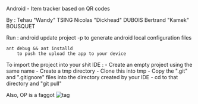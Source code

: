 Android - Item tracker based on QR codes

By :
    Tehau "Wandy" TSING
    Nicolas "Dickhead" DUBOIS
    Bertrand "Kamek" BOUSQUET


Run :
    android update project -p <path to project>
        to generate android local configuration files
            
    ant debug && ant installd
        to push the upload the app to your device


To import the project into your shit IDE :
    - Create an empty project using the same name
    - Create a tmp directory
    - Clone this into tmp
    - Copy the ".git" and ".gitignore" files into the directory created by your IDE 
    - cd to that directory and "git pull"


Also, OP is a faggot
![tag](http://kamek-pf.github.io/img/op_helmet.png)
